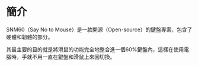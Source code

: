 # 簡介

SNM60（Say No to Mouse）是一款開源（Open-source）的鍵盤專案，包含了硬體和韌體的部分。

其最主要的目的就是將滑鼠的功能完全地整合進一個60%鍵盤內，這樣在使用電腦時，手就不用一直在鍵盤和滑鼠上來回切換。
